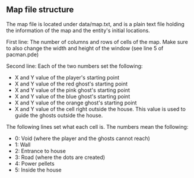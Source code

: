 ## Map file structure
The map file is located under data/map.txt, and is a plain text file holding the information of the map and the entity's initial locations.

First line: The number of columns and rows of cells of the map. Make sure to also change the width and height of the window (see line 5 of pacman.pde)

Second line: Each of the two numbers set the following: 

- X and Y value of the player's starting point
- X and Y value of the red ghost's starting point
- X and Y value of the pink ghost's starting point
- X and Y value of the blue ghost's starting point
- X and Y value of the orange ghost's starting point
- X and Y value of the cell right outside the house. This value is used to guide the ghosts outside the house.

The following lines set what each cell is. The numbers mean the following:

- 0: Void (where the player and the ghosts cannot reach)
- 1: Wall
- 2: Entrance to house
- 3: Road (where the dots are created)
- 4: Power pellets
- 5: Inside the house